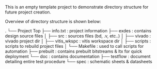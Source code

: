 This is an empty template project to demonstrate directory structure for future project creation.

Overview of directory structure is shown below:

.
└── Project Top
    ├── info.txt : project information
    ├── exdes : contains design source files
    │   ├── src : sources files (bd, .v, etc..)
    │   ├── vivado : vivado project dir
    │   ├── vitis_wkspc : vitis workspace dir
    │   ├── scripts : scripts to rebuild project files
    │   └── Makefile : used to call scripts for automation
    ├── prebuilt : contains prebuilt bitstreams & ltx for quick deployment
    └── doc : contains documentation
        ├── testflow : document detailing entire test procedure
        └── spec : schematic sheets & datasheets
